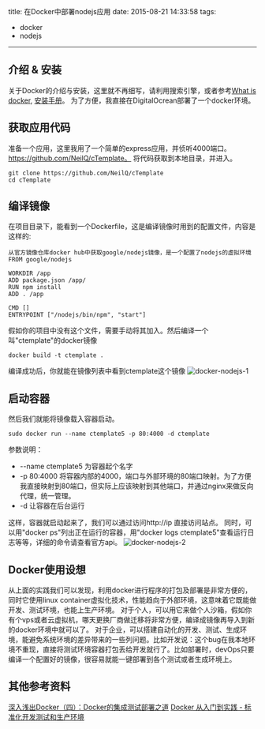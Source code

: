 title: 在Docker中部署nodejs应用
date: 2015-08-21 14:33:58
tags:
- docker
- nodejs

---

## 介绍 & 安装
关于Docker的介绍与安装，这里就不再细写，请利用搜索引擎，或者参考[What is docker](https://www.docker.com/whatisdocker), [安装手册](https://docs.docker.com/installation/)。
为了方便，我直接在DigitalOcrean部署了一个docker环境。

## 获取应用代码
准备一个应用，这里我用了一个简单的express应用，并侦听4000端口。https://github.com/NeilQ/cTemplate。
将代码获取到本地目录，并进入。
```shell
git clone https://github.com/NeilQ/cTemplate
cd cTemplate
```

## 编译镜像
在项目目录下，能看到一个Dockerfile，这是编译镜像时用到的配置文件，内容是这样的:
```shell
从官方镜像仓库docker hub中获取google/nodejs镜像，是一个配置了nodejs的虚拟环境
FROM google/nodejs

WORKDIR /app
ADD package.json /app/
RUN npm install
ADD . /app

CMD []
ENTRYPOINT ["/nodejs/bin/npm", "start"]
```

假如你的项目中没有这个文件，需要手动将其加入。然后编译一个叫"ctemplate"的docker镜像
```shell
docker build -t ctemplate .
```

编译成功后，你就能在镜像列表中看到ctemplate这个镜像
![docker-nodejs-1](/img/docker-nodejs-1.png)

## 启动容器
然后我们就能将镜像载入容器启动。
```shell
sudo docker run --name ctemplate5 -p 80:4000 -d ctemplate
```
参数说明：
* --name ctemplate5 为容器起个名字
* -p 80:4000 将容器内部的4000，端口与外部环境的80端口映射。为了方便我直接映射到80端口，但实际上应该映射到其他端口，并通过nginx来做反向代理，统一管理。
* -d 让容器在后台运行

这样，容器就启动起来了，我们可以通过访问http://ip 直接访问站点。
同时，可以用"docker ps"列出正在运行的容器，用"docker logs ctemplate5"查看运行日志等等，详细的命令请查看官方api。
![docker-nodejs-2](/img/docker-nodejs-2.png)

## Docker使用设想
从上面的实践我们可以发现，利用docker进行程序的打包及部署是非常方便的，同时它使用linux container虚拟化技术，性能趋向于外部环境，这意味着它既能做开发、测试环境，也能上生产环境。
对于个人，可以用它来做个人沙箱，假如你有个vps或者云虚拟机，哪天更换厂商做迁移将非常方便，编译成镜像再导入到新的docker环境中就可以了。
对于企业，可以搭建自动化的开发、测试、生成环境，能避免系统环境的差异带来的一些列问题。比如开发说：这个bug在我本地环境不重现，直接将测试环境容器打包丢给开发就行了。比如部署时，devOps只要编译一个配置好的镜像，很容易就能一键部署到各个测试或者生成环境上。

## 其他参考资料
[深入浅出Docker（四）：Docker的集成测试部署之道](http://www.infoq.com/cn/articles/docker-integrated-test-and-deployment)
[Docker 从入门到实践 - 标准化开发测试和生产环境](http://dockerpool.com/static/books/docker_practice/cases/environment.html)
